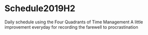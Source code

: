 # Schedule2019H2
Daily schedule using the Four Quadrants of Time Management
A little improvement everyday for recording the farewell to procrastination 
